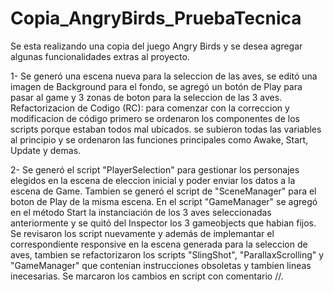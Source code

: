 # Copia_AngryBirds_PruebaTecnica
Se esta realizando una copia del juego Angry Birds y se desea agregar algunas funcionalidades extras al proyecto.

1- Se generó una escena nueva para la seleccion de las aves, se editó una imagen de Background para el fondo, se agregó un botón de Play para pasar al game y 3 zonas de boton para la seleccion de las 3 aves.
	Refactorizacion de Codigo (RC): para comenzar con la correccion y modificacion de código primero se ordenaron los componentes de los scripts porque estaban todos mal ubicados. se subieron todas las variables al principio y se ordenaron las funciones principales  como Awake, Start, Update y demas.

2- Se generó el script "PlayerSelection" para gestionar los personajes elegidos en la escena de eleccion inicial y poder enviar los datos a la escena de Game. Tambien se generó el script de "SceneManager" para el boton de Play de la misma escena.
En el script "GameManager" se agregó en el método Start la instanciación de los 3 aves seleccionadas anteriormente y se quitó del Inspector los 3 gameobjects que habian fijos.
Se revisaron los script nuevamente y además de implemantar el correspondiente responsive en la escena generada para la seleccion de aves, tambien se refactorizaron los scripts "SlingShot", "ParallaxScrolling"  y "GameManager" que contenian instrucciones obsoletas y tambien lineas inecesarias. Se marcaron los cambios en script con comentario //.